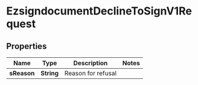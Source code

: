 

# EzsigndocumentDeclineToSignV1Request

## Properties

Name | Type | Description | Notes
------------ | ------------- | ------------- | -------------
**sReason** | **String** | Reason for refusal | 




